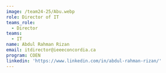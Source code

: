 ```yaml
---
image: /team24-25/Abu.webp
role: Director of IT
teams_role:
  - Director
teams:
  - IT
name: Abdul Rahman Rizan
email: itdirector@ieeeconcordia.ca
program: COEN
linkedin: 'https://www.linkedin.com/in/abdul-rahman-rizan/'
---
```



